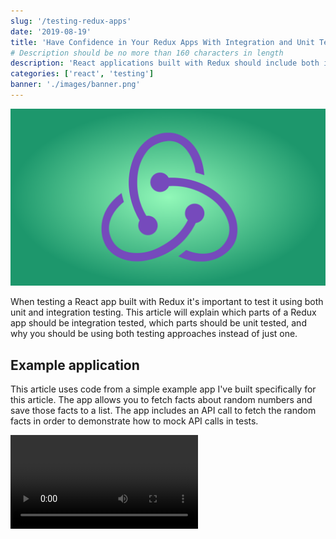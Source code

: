 ```yaml
---
slug: '/testing-redux-apps'
date: '2019-08-19'
title: 'Have Confidence in Your Redux Apps With Integration and Unit Testing'
# Description should be no more than 160 characters in length
description: 'React applications built with Redux should include both integration and unit tests for make sure your app runs with confidence.'
categories: ['react', 'testing']
banner: './images/banner.png'
---
```


![Testing Redux Apps With Integration and Unit Tests](./images/banner.png)

When testing a React app built with Redux it's important to test it using both unit and integration testing. This article will explain which parts of a Redux app should be integration tested, which parts should be unit tested, and why you should be using both testing approaches instead of just one.

## Example application

This article uses code from a simple example app I've built specifically for this article. The app allows you to fetch facts about random numbers and save those facts to a list. The app includes an API call to fetch the random facts in order to demonstrate how to mock API calls in tests.

<GithubButton text="View the repo" link="https://github.com/robertcoopercode/redux-testing" />

<Video src="/redux-testing-demo-app" />
<span class="caption">Demo of the example app that will be referenced throughout the article.</span>

### React Component

The app is made up of a single React component named `App`:

<!-- prettier-ignore -->
```jsx
const App = ({
  getRandomNumberFact,
  savedFacts,
  currentFact,
  isLoading,
  saveRandomNumberFact
}) => {
  const handleSubmit = e => {
    e.preventDefault();
    saveRandomNumberFact();
  };

  return (
    <div className="App">
      <header className="App-header">
        <button onClick={getRandomNumberFact}>Get new fact!</button>
        <form onSubmit={handleSubmit}>
          {isLoading && <p>Loading...</p>}
          {currentFact && (
            <>
              <p aria-label="Currently displayed random fact">{currentFact}</p>
              <button type="submit">
                Save that fact{" "}
                <span role="img" aria-label="thumbs-up">
                  👍🏼
                </span>
              </button>
            </>
          )}
        </form>
        <h3>Saved random number facts:</h3>
        <ul>
          {savedFacts.map(fact => (
            <li key={fact}>{fact}</li>
          ))}
        </ul>
      </header>
    </div>
  );
};
```

The `App` component is of course connected to Redux:

<!-- prettier-ignore -->
```js
const mapStateToProps = state => ({
  savedFacts: state.randomNumberFacts.savedFacts,
  currentFact: state.randomNumberFacts.currentFact,
  isLoading: state.randomNumberFacts.isLoading
});

const mapDispatchToProps = dispatch => ({
  getRandomNumberFact: () => dispatch(getRandomNumberFact()),
  saveRandomNumberFact: () => dispatch(saveRandomNumberFact())
});

export default connect(
  mapStateToProps,
  mapDispatchToProps
)(App);
```

### Redux action creators

This app uses [redux-thunk](https://github.com/reduxjs/redux-thunk) to simplify the handling of asynchronous operations. If you're not familiar with redux-thunk, it's a middleware that allows you to write action creators that return a functions instead of action objects. This permits the delay of dispatching actions or conditional dispatching of actions based on conditions being met.

Here are the action creators used in the app:

<!-- prettier-ignore -->
```js
export function getRandomNumberFactStarted() {
  return { type: actionTypes.GET_RANDOM_NUMBER_FACT_STARTED };
}

export function getRandomNumberFactSuccess(randomNumberFact) {
  return { type: actionTypes.GET_RANDOM_NUMBER_FACT_SUCCESS, randomNumberFact };
}

export function getRandomNumberFactFailure(error) {
  return { type: actionTypes.GET_RANDOM_NUMBER_FACT_FAILURE, error };
}

// Thunk
export function saveRandomNumberFact() {
  return (dispatch, getState) =>
    dispatch({
      type: actionTypes.SAVE_RANDOM_NUMBER_FACT,
      fact: getState().randomNumberFacts.currentFact
    });
}

// Thunk
export function getRandomNumberFact() {
  return dispatch => {
    dispatch(getRandomNumberFactStarted());
    setTimeout(() => {
      return axios
        .get(`http://numbersapi.com/random/math`)
        .then(res => {
          dispatch(getRandomNumberFactSuccess(res.data));
        })
        .catch(e => {
          console.error(e.message);
          dispatch(getRandomNumberFactFailure("Failed to load random error"));
        });
    }, 2000);
  };
}
```

Notice how the last two action creators are thunks because they both return functions. The `getRandomNumberFact` action creator is where the API call is made. A forced delay of 2 seconds as been added using `setTimeout` to make the loading state more obvious in the UI.

### Redux reducers

<!-- prettier-ignore -->
```js
function randomNumberFacts(
  state = {
    currentFact: "",
    savedFacts: [],
    isLoading: false,
    error: ""
  },
  action
) {
  switch (action.type) {
    case actionTypes.GET_RANDOM_NUMBER_FACT_STARTED:
      return {
        ...state,
        isLoading: true,
        error: ""
      };
    case actionTypes.GET_RANDOM_NUMBER_FACT_SUCCESS:
      return {
        ...state,
        currentFact: action.randomNumberFact,
        savedFacts: [...state.savedFacts],
        isLoading: false
      };
    case actionTypes.GET_RANDOM_NUMBER_FACT_FAILURE:
      return {
        ...state,
        savedFacts: [...state.savedFacts],
        isLoading: false,
        error: action.error
      };
    case actionTypes.SAVE_RANDOM_NUMBER_FACT:
      return {
        ...state,
        currentFact: "",
        savedFacts: [...state.savedFacts, action.fact],
        isLoading: false
      };
    default:
      return state;
  }
}

const reducer = combineReducers({
  randomNumberFacts
});

export default reducer;
```

The application's Redux store has the following shape:

<!-- prettier-ignore -->
```ts
{
  randomNumberFacts: {
    currentFact: string,
    savedFacts: Array<string>,
    isLoading: boolean,
    error: string,
  }
}
```

## Integration testing

The idea behind integration testing a Redux app is to make sure that you're testing all the different parts of Redux connected together. This more closely mimics how the application is being used.

We will be using [_React Testing Library_](https://github.com/testing-library/react-testing-library) to test our `App` component which is connected to Redux. _React Testing Library_ deeply renders React components, which resembles how the component is actually rendered in an app. There are also many other advantages to using _React Testing Library_ for testing React components, which I've covered [in this article](https://www.robertcooper.me/testing-stateful-react-function-components-with-react-testing-library).

In our tests, we will be rendering the `App` component wrapped in a Redux Provider component where we can inject our own initial Redux store. Here's our custom render function we will be using to facilitate the rendering of the `App` component with an initial store:

<!-- prettier-ignore -->
```jsx
import { render as rtlRender } from "@testing-library/react";
import { createStore, applyMiddleware } from "redux";
import rootReducer from "./store/reducers";
import thunk from "redux-thunk";

const render = (initialStore = {}) => {
  const store = createStore(rootReducer, initialStore, applyMiddleware(thunk));

  return rtlRender(
    <Provider store={store}>
      <App />
    </Provider>
  );
};
```

For the example application I want to have four test cases:

-   should display a random fact when clicking the generate button
-   should replace the current random fact with a new random fact
-   should save a random fact when clicking the save button
-   should be able to save multiple random facts

The above test cases will be tested by simulating DOM events (e.g. click events), mocking API return values, and making assertions on what gets displayed on the screen. It's important for the assertions to test actual DOM markup as that is what the end user will be seeing.

In these integration tests on connected Redux components, you should not be making assertions that check if particular actions have been dispatched or whether the Redux store updates with the correct values. What we are doing is firing DOM events which will trigger the Redux operations that need to happen, and then assert that the DOM has changed appropriately. This way of testing makes sure to test the complete flow of Redux operations, while avoiding to test implementation details.

It should be pointed out that we are mocking the `axios` module in our tests in order to mock API responses. Also note that we are using [jest timer mocks](https://jestjs.io/docs/en/timer-mocks) so we don't have to wait for our `setTimeout`s to execute. Therefore, you'll see the following at the top of our test file:

<!-- prettier-ignore -->
```js
import axios from 'axios';
jest.mock('axios');

jest.useFakeTimers();
```

Now, let's visit each test case:

<!-- prettier-ignore -->
```jsx
it("should display a random fact when clicking the generate button", async () => {
  const randomFactText = "Random fact";
  axios.get.mockResolvedValue({ data: randomFactText });
  const { getByText, queryByText } = render();

  expect(queryByText(/Save that fact/)).not.toBeInTheDocument();

  fireEvent.click(getByText(/Get new fact!/));

  expect(queryByText(/Loading.../)).toBeInTheDocument();

  jest.runAllTimers();

  await wait(() => {
    expect(queryByText(randomFactText)).toBeInTheDocument();
    expect(queryByText(/Save that fact/)).toBeInTheDocument();
  });
});
```

In this first test, we are firing a click event on the button that says "Get new fact", check that we are displaying our loading state, advance our fake timers so that our `setTimeout` executes the axios API call, and then assert that the random fact shows up in the DOM. We need to use the `[wait](https://testing-library.com/docs/dom-testing-library/api-async#wait)` function in order to wait for the mocked API promise to resolve.

<!-- prettier-ignore -->
```js
it("should replace the current random fact with a new random fact", async () => {
  const firstRandomFactText = "First random fact";
  const secondRandomFactText = "Second random fact";

  const { getByText, queryByText } = render();

  axios.get.mockResolvedValue({ data: firstRandomFactText });
  fireEvent.click(getByText(/Get new fact!/));
  jest.runAllTimers();

  await wait(() => {
    expect(queryByText(firstRandomFactText)).toBeInTheDocument();
  });

  axios.get.mockResolvedValue({ data: secondRandomFactText });
  fireEvent.click(getByText(/Get new fact!/));
  jest.runAllTimers();

  await wait(() => {
    expect(queryByText(secondRandomFactText)).toBeInTheDocument();
    expect(queryByText(firstRandomFactText)).not.toBeInTheDocument();
  });
});
```

In this second test, we are again firing a click event on the "Get new fact" button, but this time we are doing it twice in order to make sure that we replace the first random fact text with the text of the second random fact. Again, we've mocked API calls in this test.

<!-- prettier-ignore -->
```js
it("should save a random fact when clicking the save button", () => {
  const randomFactText = "Random fact";
  const { queryByLabelText, getByText, getByRole, queryByRole } = render({
    randomNumberFacts: aRandomNumberFacts({ currentFact: randomFactText })
  });

  expect(
    queryByLabelText(/Currently displayed random fact/)
  ).toBeInTheDocument();
  expect(queryByRole("listitem")).not.toBeInTheDocument();

  fireEvent.click(getByText(/Save that fact/));

  expect(
    queryByLabelText(/Currently displayed random fact/)
  ).not.toBeInTheDocument();
  expect(getByRole("listitem")).toHaveTextContent(randomFactText);
});
```

In this test, we render the component with an initial store that already contains a `currentFact`. This prevents us from having to re-write the operations that would populate the store with a value for `currentFact.` After rendering the component with an initialized store, we then fire a click event on the save button and then expect the fact to be part of the saved facts list.

<!-- prettier-ignore -->
```js
it("should be able to save multiple random facts", async () => {
  const firstRandomFactText = "First random fact";
  const secondRandomFactText = "Second random fact";
  const { queryByLabelText, getByText, getAllByRole, queryByRole } = render({
    randomNumberFacts: aRandomNumberFacts({ currentFact: firstRandomFactText })
  });

  expect(
    queryByLabelText(/Currently displayed random fact/)
  ).toBeInTheDocument();
  expect(queryByRole("listitem")).not.toBeInTheDocument();

  fireEvent.click(getByText(/Save that fact/));

  axios.get.mockResolvedValue({ data: secondRandomFactText });
  fireEvent.click(getByText(/Get new fact!/));
  jest.runAllTimers();

  await wait(() => {
    expect(getByText(/Save that fact/)).toBeInTheDocument();
  });

  fireEvent.click(getByText(/Save that fact/));

  expect(getAllByRole("listitem").length).toBe(2);
  getAllByRole("listitem").forEach((listItem, index) => {
    if (index === 0) {
      expect(listItem).toHaveTextContent(firstRandomFactText);
    }
    if (index === 1) {
      expect(listItem).toHaveTextContent(secondRandomFactText);
    }
  });
});
```

This last test again initializes a Redux store when rendering the component, saves the current fact (the one initialized in the store), gets another new fact by clicking the "Get new fact" button, and then checks that we have 2 saved facts that appear in the list in the DOM.

## Unit testing

When it comes to unit testing a Redux application, you'll want to unit test every part of the Redux logic in isolation. In our case, we will be testing our action creators (including thunks), and reducers.

> In this article we will be covering how to unit test action creators (including thunks), and reducers, but your Redux app might use other Redux-related libraries such as [reselect](https://github.com/reduxjs/reselect), [redux-saga](https://github.com/redux-saga/redux-saga), or [redux-observable](https://github.com/redux-observable/redux-observable) (to name a few). You should find ways to unit test any other Redux-related libraries you've included in your application.

### Testing action creators

Let's first take a look at the tests for our simple action creators (the ones that immediately return an action object):

<!-- prettier-ignore -->
```js
it("should create an action when a random fact fetch has started", () => {
  const expectedAction = {
    type: actionTypes.GET_RANDOM_NUMBER_FACT_STARTED
  };
  expect(actions.getRandomNumberFactStarted()).toEqual(expectedAction);
});

it("should create an action for a successful fetch of a random number fact", () => {
  const text = "random fact";
  const expectedAction = {
    type: actionTypes.GET_RANDOM_NUMBER_FACT_SUCCESS,
    randomNumberFact: text
  };
  expect(actions.getRandomNumberFactSuccess(text)).toEqual(expectedAction);
});

it("should create an action for a failed fetch of a random number fact", () => {
  const text = "failed to fetch random fact";
  const expectedAction = {
    type: actionTypes.GET_RANDOM_NUMBER_FACT_FAILURE,
    error: text
  };
  expect(actions.getRandomNumberFactFailure(text)).toEqual(expectedAction);
});
```

These are fairly straightforward tests. We are calling the action creators and the asserting that they return the action we expect.

Next, let's investigate how to test our thunks (action creators that return functions). In order to test thunks, we will be using `[redux-mock-store](https://github.com/dmitry-zaets/redux-mock-store)` in order to have a Redux store from which we can set an initial store value, dispatch actions, get a list of dispatched actions, and subscribe to store changes.

<!-- prettier-ignore -->
```js
it("should create an action for a saved random fact", () => {
  const text = "a random fact";

  const store = mockStore({ randomNumberFacts: { currentFact: text } });

  const expectedAction = {
    type: actionTypes.SAVE_RANDOM_NUMBER_FACT,
    fact: text
  };

  store.dispatch(actions.saveRandomNumberFact() as any);

  expect(store.getActions()).toEqual([expectedAction]);
});

it("should create an action to start the fetch of a random fact and another action to mark the success of the fetch", done => {
  const text = "a random fact";

  const store = mockStore({});
  axios.get.mockResolvedValue({ data: text });

  const expectedActions = [
    { type: actionTypes.GET_RANDOM_NUMBER_FACT_STARTED },
    { type: actionTypes.GET_RANDOM_NUMBER_FACT_SUCCESS, randomNumberFact: text }
  ];

  store.dispatch(actions.getRandomNumberFact() as any);

  store.subscribe(() => {
    expect(store.getActions()).toEqual(expectedActions);
    done();
  });

  jest.runAllTimers();
});

it("should create an action to start the fetch of a random fact and another action to mark the failure of the fetch", done => {
  const store = mockStore({});
  axios.get.mockRejectedValue(new Error());

  const expectedActions = [
    { type: actionTypes.GET_RANDOM_NUMBER_FACT_STARTED },
    {
      type: actionTypes.GET_RANDOM_NUMBER_FACT_FAILURE,
      error: "Failed to load random error"
    }
  ];

  store.dispatch(actions.getRandomNumberFact() as any);

  store.subscribe(() => {
    expect(store.getActions()).toEqual(expectedActions);
    done();
  });

  jest.runAllTimers();
});
```

The first test mocks a store with a value for a random fact, dispatches the `saveRandomNumberFact` action creator, and then asserts that the expected action object was dispatched.

The second and third test are testing that the appropriate actions are dispatched for the `getRandomNumberFact` action creator for the scenarios where the API resolves and rejects a value, respectively. You'll notice in both tests that we are mocking API responses, dispatching the `getRandomNumberFact` action creator, and then subscribing to the store in order to assert that the expected action has been dispatched.

### Testing reducers

Finally, we have the tests for our Redux reducers. Basically, we have a test condition that checks that the store is initialized as expected and then tests that check if each of the dispatched actions update the store as expected.

I won't show all the tests, but rather just the test for the store initialization and the tests for the handling of the `GET_RANDOM_NUMBER_FACT_STARTED` and `GET_RANDOM_NUMBER_FACT_SUCCESS` actions:

<!-- prettier-ignore -->
```js
import reducer from "./reducers";
import * as actionTypes from "./actionTypes";

it("should return the initial state", () => {
  expect(reducer(undefined, {})).toEqual({
    randomNumberFacts: {
      currentFact: "",
      savedFacts: [],
      isLoading: false,
      error: ""
    }
  });
});

it("should handle GET_RANDOM_NUMBER_FACT_STARTED", () => {
  expect(
    reducer(undefined, {
      type: actionTypes.GET_RANDOM_NUMBER_FACT_STARTED
    })
  ).toEqual({
    randomNumberFacts: {
      currentFact: "",
      savedFacts: [],
      isLoading: true,
      error: ""
    }
  });
});

it("should handle GET_RANDOM_NUMBER_FACT_SUCCESS", () => {
  expect(
    reducer(undefined, {
      type: actionTypes.GET_RANDOM_NUMBER_FACT_SUCCESS,
      randomNumberFact: "a random fact"
    })
  ).toEqual({
    randomNumberFacts: {
      currentFact: "a random fact",
      savedFacts: [],
      isLoading: false,
      error: ""
    }
  });

  expect(
    reducer(
      {
        randomNumberFacts: {
          currentFact: "a random fact",
          savedFacts: [],
          isLoading: false,
          error: ""
        }
      },
      {
        type: actionTypes.GET_RANDOM_NUMBER_FACT_SUCCESS,
        randomNumberFact: "a new random fact"
      }
    )
  ).toEqual({
    randomNumberFacts: {
      currentFact: "a new random fact",
      savedFacts: [],
      isLoading: false,
      error: ""
    }
  });
});
```

Each of these tests are fairly straightforward since they are simply calls of the imported `reducer` function and then assertions on the returned value (which is the expected final state of the store after the `reducer` function has been called.

## Why use both unit and integration testing?

Although integration testing will give you the most confidence in the reliability of your app, you should not solely rely on integration testing. The reason is that unit testing allows you to more concisely test all possible edge cases compared to integration testing.

If we had to rely on integration testing for all the possible edges cases found along the way in our Redux operation (i.e. test for all the possible return values from an API call and test for all the different combinations of initial Redux stores), our test files would blow up in size and it would be cumbersome to maintain such a shear volume of integration tests. This is especially true for larger applications that have a lot of things going on in the Redux flow. In fact, I'd argue that if the Redux portion of your app isn't that big, then you probably should be [using simpler alternatives to Redux anyways](https://kentcdodds.com/blog/application-state-management-with-react).

## Additional considerations

You'll want to move a lot of your shared test logic into a common place, like a `test-utils` file. This file would contain things such as the custom render method that you use for rendering your React components in your tests.

Another thing to consider is to create helper functions that will build out mock API responses and mock Redux store states. You'll find yourself often needing to build out mocked objects and they can quickly because verbose to write if not using any sort of helper function.
